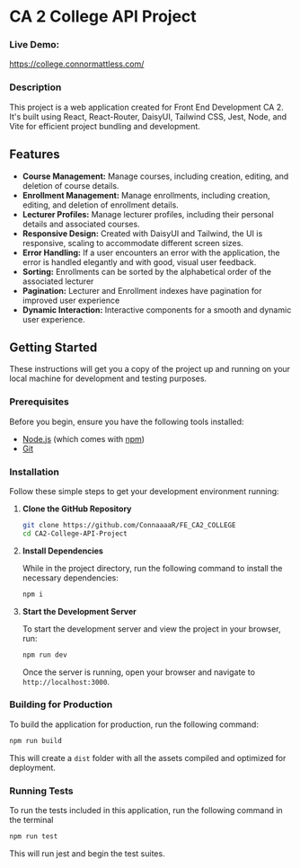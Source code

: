 # CA 2 College API Project

### Live Demo:
https://college.connormattless.com/

### Description

This project is a web application created for Front End Development CA 2. It's built using React, React-Router, DaisyUI, Tailwind CSS, Jest, Node, and Vite for efficient project bundling and development.

## Features

- **Course Management:** Manage courses, including creation, editing, and deletion of course details.
- **Enrollment Management:** Manage enrollments, including creation, editing, and deletion of enrollment details.
- **Lecturer Profiles:** Manage lecturer profiles, including their personal details and associated courses.
- **Responsive Design:** Created with DaisyUI and Tailwind, the UI is responsive, scaling to accommodate different screen sizes.
- **Error Handling:** If a user encounters an error with the application, the error is handled elegantly and with good, visual user feedback.
- **Sorting:** Enrollments can be sorted by the alphabetical order of the associated lecturer
- **Pagination:** Lecturer and Enrollment indexes have pagination for improved user experience 
- **Dynamic Interaction:** Interactive components for a smooth and dynamic user experience.

## Getting Started

These instructions will get you a copy of the project up and running on your local machine for development and testing purposes.

### Prerequisites

Before you begin, ensure you have the following tools installed:

- [Node.js](https://nodejs.org/en/) (which comes with [npm](http://npmjs.com))
- [Git](https://git-scm.com)

### Installation

Follow these simple steps to get your development environment running:

1. **Clone the GitHub Repository**

   ```bash
   git clone https://github.com/ConnaaaaR/FE_CA2_COLLEGE
   cd CA2-College-API-Project
   ```

2. **Install Dependencies**

   While in the project directory, run the following command to install the necessary dependencies:

   ```bash
   npm i
   ```

3. **Start the Development Server**

   To start the development server and view the project in your browser, run:

   ```bash
   npm run dev
   ```

   Once the server is running, open your browser and navigate to `http://localhost:3000`.

### Building for Production

To build the application for production, run the following command:

```bash
npm run build
```

This will create a `dist` folder with all the assets compiled and optimized for deployment.

### Running Tests
To run the tests included in this application, run the following command in the terminal

```bash
npm run test
```
This will run jest and begin the test suites.
